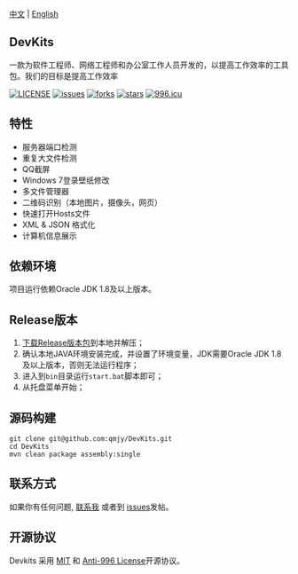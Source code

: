 [中文](./README.md) | [English](./README_en.md)

## DevKits

一款为软件工程师、网络工程师和办公室工作人员开发的，以提高工作效率的工具包。我们的目标是提高工作效率

[![LICENSE](https://img.shields.io/badge/license-Anti%20996-blue.svg)](https://github.com/996icu/996.ICU/blob/master/LICENSE)
[![issues](https://img.shields.io/github/issues/qmjy/DevKits)](https://github.com/qmjy/DevKits/issues)
[![forks](https://img.shields.io/github/forks/qmjy/DevKits)](https://github.com/qmjy/DevKits)
[![stars](https://img.shields.io/github/stars/qmjy/DevKits)](https://github.com/qmjy/DevKits)
[![996.icu](https://img.shields.io/badge/link-996.icu-red.svg)](https://996.icu)


## 特性

- 服务器端口检测
- 重复大文件检测
- QQ截屏
- Windows 7登录壁纸修改
- 多文件管理器
- 二维码识别（本地图片，摄像头，网页）
- 快速打开Hosts文件
- XML & JSON 格式化
- 计算机信息展示


## 依赖环境

项目运行依赖Oracle JDK 1.8及以上版本。


## Release版本
1. [下载Release版本包](https://github.com/qmjy/DevKits/releases/download/v1.0.0/devkits-1.0.0-bin.zip)到本地并解压；
2. 确认本地JAVA环境安装完成，并设置了环境变量，JDK需要Oracle JDK 1.8及以上版本，否则无法运行程序；
3. 进入到`bin`目录运行`start.bat`脚本即可；
4. 从托盘菜单开始；


## 源码构建

```
git clone git@github.com:qmjy/DevKits.git
cd DevKits
mvn clean package assembly:single
```

## 联系方式

如果你有任何问题, [联系我]((mailto:admin@devkits.cn)) 或者到 [issues](https://github.com/qmjy/DevKits/issues)发帖。


## 开源协议

Devkits 采用 [MIT](https://choosealicense.com/licenses/mit/) 和 [Anti-996 License](https://github.com/996icu/996.ICU/blob/master/LICENSE_CN)开源协议。